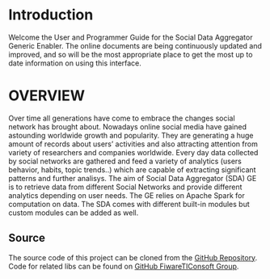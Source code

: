 Introduction
============

Welcome the User and Programmer Guide for the Social Data Aggregator Generic
Enabler. The online documents are being continuously updated and
improved, and so will be the most appropriate place to get the most up
to date information on using this interface.


# OVERVIEW

Over time all generations have come to embrace the changes social network has brought about. Nowadays online social media have gained astounding worldwide growth and popularity. They are generating a huge amount of records about users’ activities and also attracting attention from variety of researchers and companies worldwide. Every day data collected by social networks are gathered and feed a variety of analytics (users behavior, habits, topic trends..) which are capable of extracting significant patterns and further analisys.
The aim of Social Data Aggregator (SDA) GE is to retrieve data from different  Social Networks and provide different analytics  depending on user needs. The GE relies on Apache Spark for computation on data.
The SDA comes with different built-in modules but custom modules can be added as well.

Source
------
The source code of this project can be cloned from the [GitHub Repository].
Code for related libs can be found on [GitHub FiwareTIConsoft Group].

[GitHub Repository]: https://github.com/FiwareTIConsoft/social-data-aggregator
[GitHub FiwareTIConsoft Group]: https://github.com/FiwareTIConsoft
